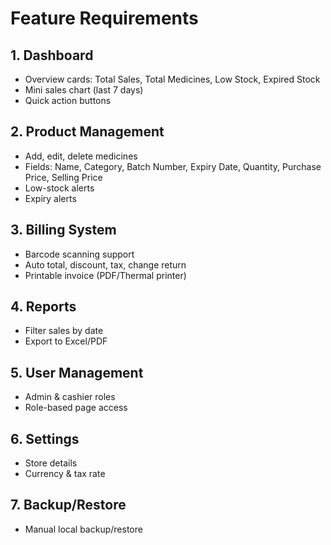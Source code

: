 # Feature Requirements

## 1. Dashboard
- Overview cards: Total Sales, Total Medicines, Low Stock, Expired Stock
- Mini sales chart (last 7 days)
- Quick action buttons

## 2. Product Management
- Add, edit, delete medicines
- Fields: Name, Category, Batch Number, Expiry Date, Quantity, Purchase Price, Selling Price
- Low-stock alerts
- Expiry alerts

## 3. Billing System
- Barcode scanning support
- Auto total, discount, tax, change return
- Printable invoice (PDF/Thermal printer)

## 4. Reports
- Filter sales by date
- Export to Excel/PDF

## 5. User Management
- Admin & cashier roles
- Role-based page access

## 6. Settings
- Store details
- Currency & tax rate

## 7. Backup/Restore
- Manual local backup/restore
